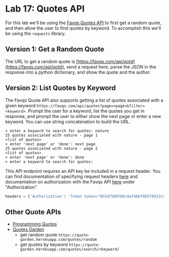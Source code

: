# Lab 17: Quotes API

For this lab we'll be using the [Favqs Quotes API](https://favqs.com/api) to first get a random quote, and then allow the user to find quotes by keyword. To accomplish this we'll be using the `requests` library.


## Version 1: Get a Random Quote

The URL to get a random quote is [https://favqs.com/api/qotd](https://favqs.com/api/qotd), send a request here, parse the JSON in the response into a python dictionary, and show the quote and the author.

## Version 2: List Quotes by Keyword

The Favqs Quote API also supports getting a list of quotes associated with a given keyword `https://favqs.com/api/quotes?page=<page>&filter=<keyword>`. Prompt the user for a keyword, list the quotes you get in response, and prompt the user to either show the next page or enter a new keyword. You can use string concatenation to build the URL.

```
> enter a keyword to search for quotes: nature
25 quotes associated with nature - page 1
<list of quotes>
> enter 'next page' or 'done': next page
25 quotes associated with nature - page 2
<list of quotes>
> enter 'next page' or 'done': done
> enter a keyword to search for quotes:
```

This API endpoint requires an API key be included in a request header. You can find documentation of specifying request headers [here](https://requests.readthedocs.io/en/master/user/quickstart/#custom-headers) and documentation on authorization with the Favqs API [here](https://favqs.com/api/) under "Authorization".

```python
headers = {'Authorization': 'Token token="855df50978dc9afd6bf86579913c9f8b"'}
```

## Other Quote APIs

- [Programming Quotes](https://programming-quotes-api.herokuapp.com/)
- [Quotes Garden](https://pprathameshmore.github.io/QuoteGarden/)
  - get random quote `https://quote-garden.herokuapp.com/quotes/random`
  - get quotes by keyword `https://quote-garden.herokuapp.com/quotes/search/<keyword/`

